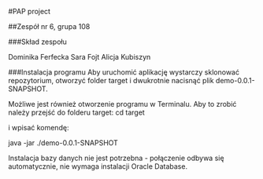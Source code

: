 #PAP project

##Zespół nr 6, grupa 108

###Skład zespołu

Dominika Ferfecka
Sara Fojt
Alicja Kubiszyn

###Instalacja programu
Aby uruchomić aplikację wystarczy sklonować repozytorium, otworzyć folder target i dwukrotnie nacisnąć plik demo-0.0.1-SNAPSHOT.

Możliwe jest również otworzenie programu w Terminalu. Aby to zrobić należy przejść do folderu target:
cd target

i wpisać komendę:

java -jar ./demo-0.0.1-SNAPSHOT

Instalacja bazy danych nie jest potrzebna - połączenie odbywa się automatycznie, nie wymaga instalacji Oracle Database.
